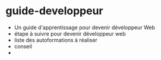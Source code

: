 # guide-developpeur

- Un guide d'apprentissage pour devenir développeur Web 
- étape à suivre pour devenir développeur web
- liste des autoformations à réaliser 
- conseil 
- 
